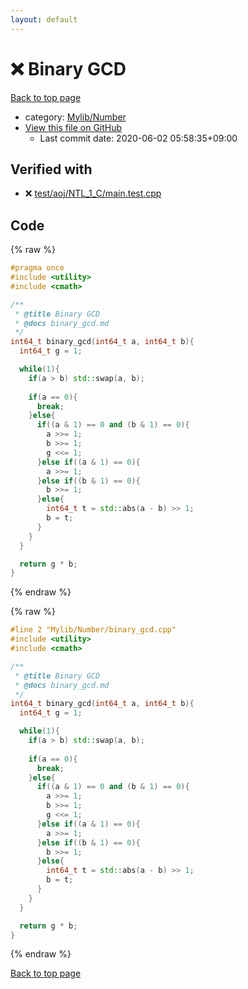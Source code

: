 ```yaml
---
layout: default
---
```


<!-- mathjax config similar to math.stackexchange -->
<script type="text/javascript" async
  src="https://cdnjs.cloudflare.com/ajax/libs/mathjax/2.7.5/MathJax.js?config=TeX-MML-AM_CHTML">
</script>
<script type="text/x-mathjax-config">
  MathJax.Hub.Config({
    TeX: { equationNumbers: { autoNumber: "AMS" }},
    tex2jax: {
      inlineMath: [ ['$','$'] ],
      processEscapes: true
    },
    "HTML-CSS": { matchFontHeight: false },
    displayAlign: "left",
    displayIndent: "2em"
  });
</script>

<script type="text/javascript" src="https://cdnjs.cloudflare.com/ajax/libs/jquery/3.4.1/jquery.min.js"></script>
<script src="https://cdn.jsdelivr.net/npm/jquery-balloon-js@1.1.2/jquery.balloon.min.js" integrity="sha256-ZEYs9VrgAeNuPvs15E39OsyOJaIkXEEt10fzxJ20+2I=" crossorigin="anonymous"></script>
<script type="text/javascript" src="../../../assets/js/copy-button.js"></script>
<link rel="stylesheet" href="../../../assets/css/copy-button.css" />


# :x: Binary GCD

<a href="../../../index.html">Back to top page</a>

* category: <a href="../../../index.html#5fda78fda98ef9fc0f87c6b50d529f19">Mylib/Number</a>
* <a href="{{ site.github.repository_url }}/blob/master/Mylib/Number/binary_gcd.cpp">View this file on GitHub</a>
    - Last commit date: 2020-06-02 05:58:35+09:00




## Verified with

* :x: <a href="../../../verify/test/aoj/NTL_1_C/main.test.cpp.html">test/aoj/NTL_1_C/main.test.cpp</a>


## Code

<a id="unbundled"></a>
{% raw %}
```cpp
#pragma once
#include <utility>
#include <cmath>

/**
 * @title Binary GCD
 * @docs binary_gcd.md
 */
int64_t binary_gcd(int64_t a, int64_t b){
  int64_t g = 1;

  while(1){
    if(a > b) std::swap(a, b);
    
    if(a == 0){
      break;
    }else{
      if((a & 1) == 0 and (b & 1) == 0){
        a >>= 1;
        b >>= 1;
        g <<= 1;
      }else if((a & 1) == 0){
        a >>= 1;
      }else if((b & 1) == 0){
        b >>= 1;
      }else{
        int64_t t = std::abs(a - b) >> 1;
        b = t;
      }
    }
  }

  return g * b;
}

```
{% endraw %}

<a id="bundled"></a>
{% raw %}
```cpp
#line 2 "Mylib/Number/binary_gcd.cpp"
#include <utility>
#include <cmath>

/**
 * @title Binary GCD
 * @docs binary_gcd.md
 */
int64_t binary_gcd(int64_t a, int64_t b){
  int64_t g = 1;

  while(1){
    if(a > b) std::swap(a, b);
    
    if(a == 0){
      break;
    }else{
      if((a & 1) == 0 and (b & 1) == 0){
        a >>= 1;
        b >>= 1;
        g <<= 1;
      }else if((a & 1) == 0){
        a >>= 1;
      }else if((b & 1) == 0){
        b >>= 1;
      }else{
        int64_t t = std::abs(a - b) >> 1;
        b = t;
      }
    }
  }

  return g * b;
}

```
{% endraw %}

<a href="../../../index.html">Back to top page</a>

